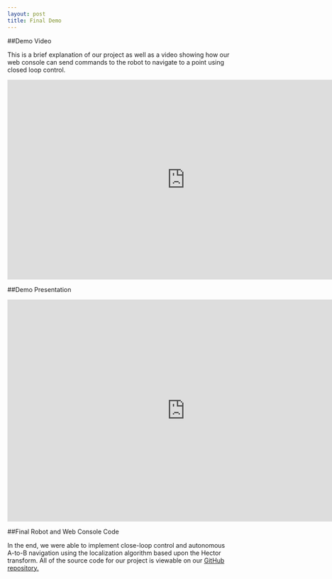 ```yaml
---
layout: post
title: Final Demo
---
```


##Demo Video

This is a brief explanation of our project as well as a video showing how our web console can send commands to the robot to navigate to a point using closed loop control.

<iframe width="800" height="450" src="https://www.youtube.com/embed/n0VZiIdv8so" frameborder="0" allowfullscreen></iframe>

##Demo Presentation

<iframe src="https://docs.google.com/presentation/d/12dnM7K2AV6QKVG4OzxNpIwRvCAJEGOr4SvCuQ8Dfehc/embed?start=false&loop=false&delayms=3000" frameborder="0" width="800" height="500" allowfullscreen="true" mozallowfullscreen="true" webkitallowfullscreen="true"></iframe>

##Final Robot and Web Console Code

In the end, we were able to implement close-loop control and autonomous A-to-B navigation using the localization algorithm based upon the Hector transform. All of the source code for our project is viewable on our [GitHub repository.](https://github.com/moward/project-winwood)
